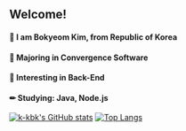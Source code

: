 ## Welcome!
#### 📌 I am Bokyeom Kim, from Republic of Korea 
#### 📌 Majoring in Convergence Software 
#### 📌 Interesting in Back-End
#### ✏ Studying: Java, Node.js

[![k-kbk's GitHub stats](https://github-readme-stats.vercel.app/api?username=k-kbk&theme=algolia&hide=prs,issuses,contribs)](https://github.com/anuraghazra/github-readme-stats) 
[![Top Langs](https://github-readme-stats.vercel.app/api/top-langs/?username=k-kbk&layout=compact&theme=algolia)](https://github.com/anuraghazra/github-readme-stats)
